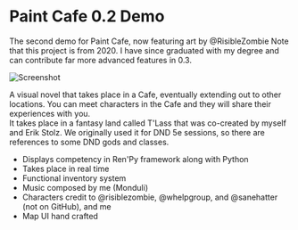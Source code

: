 # Paint Cafe 0.2 Demo
 The second demo for Paint Cafe, now featuring art by @RisibleZombie
 Note that this project is from 2020. I have since graduated with my degree and can contribute far more advanced features in 0.3.

![Screenshot](https://github.com/Monduli/Paint_Cafe_0.1_Demo/blob/main/paintcafe.gif?raw=true)

A visual novel that takes place in a Cafe, eventually extending out to other locations. You can meet characters in the Cafe and they will share their experiences with you.  
It takes place in a fantasy land called T'Lass that was co-created by myself and Erik Stolz. We originally used it for DND 5e sessions, so there are references to some DND gods and classes.  
- Displays competency in Ren'Py framework along with Python  
- Takes place in real time  
- Functional inventory system  
- Music composed by me (Monduli)  
- Characters credit to @risiblezombie, @whelpgroup, and @sanehatter (not on GitHub), and me  
- Map UI hand crafted  
